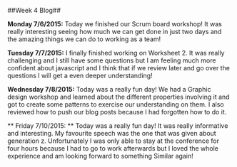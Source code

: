 ##Week 4 Blog##


**Monday 7/6/2015:**
Today we finished our Scrum board workshop! It was really interesting seeing how much we can get done in just two days and the amazing things we can do to working as a team!

**Tuesday 7/7/2015:**
I finally finished working on Worksheet 2. It was really challenging and I still have some questions but I am feeling much more confident about javascript and I think that if we review later and go over the questions I will get a even deeper understanding!

**Wednesday 7/8/2015:**
Today was a really fun day! We had a Graphic design workshop and learned about the different properties involving it and got to create some patterns to exercise our understanding on them. I also reviewed how to push our blog posts because I had forgotten how to do it.


** Friday 7/10/2015: **
Today was a really fun day! It was really informative and interesting. My favourite speech was the one that was given about generation z. Unfortunately I was only able to stay at the conference for four hours because I had to go to work afterwards but I loved the whole experience and am looking forward to something Similar again!